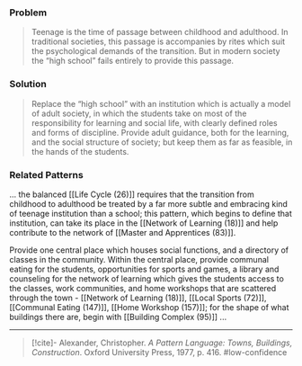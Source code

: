 ### Problem
>Teenage is the time of passage between childhood and adulthood. In traditional societies, this passage is accompanies by rites which suit the psychological demands of the transition. But in modern society the “high school” fails entirely to provide this passage.

### Solution
>Replace the “high school” with an institution which is actually a model of adult society, in which the students take on most of the responsibility for learning and social life, with clearly defined roles and forms of discipline. Provide adult guidance, both for the learning, and the social structure of society; but keep them as far as feasible, in the hands of the students.

### Related Patterns
... the balanced [[Life Cycle (26)]] requires that the transition from childhood to adulthood be treated by a far more subtle and embracing kind of teenage institution than a school; this pattern, which begins to define that institution, can take its place in the [[Network of Learning (18)]] and help contribute to the network of [[Master and Apprentices (83)]]. 

Provide one central place which houses social functions, and a directory of classes in the community. Within the central place, provide communal eating for the students, opportunities for sports and games, a library and counseling for the network of learning which gives the students access to the classes, work communities, and home workshops that are scattered through the town - [[Network of Learning (18)]], [[Local Sports (72)]], [[Communal Eating (147)]], [[Home Workshop (157)]]; for the shape of what buildings there are, begin with [[Building Complex (95)]] ...

---

> [!cite]- Alexander, Christopher. _A Pattern Language: Towns, Buildings, Construction_. Oxford University Press, 1977, p. 416.
> #low-confidence 